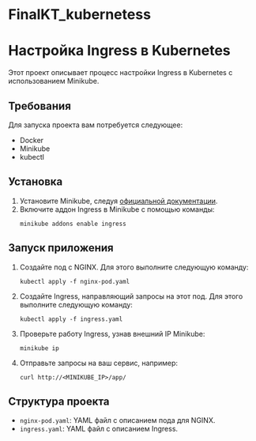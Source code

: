 # FinalKT_kubernetess
# Настройка Ingress в Kubernetes

Этот проект описывает процесс настройки Ingress в Kubernetes с использованием Minikube.

## Требования

Для запуска проекта вам потребуется следующее:

- Docker
- Minikube
- kubectl

## Установка

1. Установите Minikube, следуя [официальной документации](https://minikube.sigs.k8s.io/docs/start/).
2. Включите аддон Ingress в Minikube с помощью команды:
   ```
   minikube addons enable ingress
   ```

## Запуск приложения

1. Создайте под с NGINX. Для этого выполните следующую команду:
   ```
   kubectl apply -f nginx-pod.yaml
   ```

2. Создайте Ingress, направляющий запросы на этот под. Для этого выполните следующую команду:
   ```
   kubectl apply -f ingress.yaml
   ```

3. Проверьте работу Ingress, узнав внешний IP Minikube:
   ```
   minikube ip
   ```

4. Отправьте запросы на ваш сервис, например:
   ```
   curl http://<MINIKUBE_IP>/app/
   ```

## Структура проекта

- `nginx-pod.yaml`: YAML файл с описанием пода для NGINX.
- `ingress.yaml`: YAML файл с описанием Ingress.

